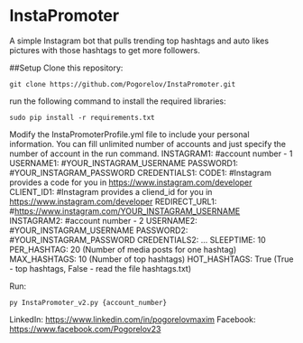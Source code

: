 # InstaPromoter

A simple Instagram bot that pulls trending top hashtags and auto likes pictures with those hashtags to get more followers.

##Setup
Clone this repository:
```
git clone https://github.com/Pogorelov/InstaPromoter.git
```
run the following command to install the required libraries:
```
sudo pip install -r requirements.txt
```

Modify the InstaPromoterProfile.yml file to include your personal information. You can fill unlimited number of accounts and just specify the number of account in the run command.
INSTAGRAM1:  #account number - 1
  USERNAME1: #YOUR_INSTAGRAM_USERNAME
  PASSWORD1: #YOUR_INSTAGRAM_PASSWORD
CREDENTIALS1:
  CODE1: #Instagram provides a code for you in https://www.instagram.com/developer
  CLIENT_ID1: #Instagram provides a cliend_id for you in https://www.instagram.com/developer
  REDIRECT_URL1: #https://www.instagram.com/YOUR_INSTAGRAM_USERNAME
INSTAGRAM2:   #account number - 2
  USERNAME2:  #YOUR_INSTAGRAM_USERNAME
  PASSWORD2:  #YOUR_INSTAGRAM_PASSWORD
CREDENTIALS2:
...
SLEEPTIME: 10
PER_HASHTAG: 20 (Number of media posts for one hashtag)
MAX_HASHTAGS: 10 (Number of top hashtags)
HOT_HASHTAGS: True (True - top hashtags, False - read the file hashtags.txt)

Run:
```
py InstaPromoter_v2.py {account_number}
```

LinkedIn: https://www.linkedin.com/in/pogorelovmaxim
Facebook: https://www.facebook.com/Pogorelov23
